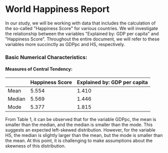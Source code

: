 # World Happiness Report 
In our study, we will be working with data that includes the calculation of the so-called "Happiness Score" for various countries. 
We will investigate the relationship between the variables "Explained by: GDP per capita" and "Happiness Score". 
Throughout the entire document, we will refer to these variables more succinctly as GDPpc and HS, respectively.

### Basic Numerical Characteristics:

#### Measures of Central Tendency:
|       | Happiness Score | Explained by: GDP per capita |
|-------|-----------------|-------------------------------|
| Mean  | 5.554           | 1.410                         |
| Median| 5.569           | 1.446                         |
| Mode  | 5.377           | 1.815                         |

From Table 1, it can be observed that for the variable GDPpc, the mean is smaller than the median, and the median is smaller than the mode. This suggests an expected left-skewed distribution. However, for the variable HS, the median is slightly larger than the mean, but the mode is smaller than the mean. At this point, it is challenging to make assumptions about the skewness of this distribution.

